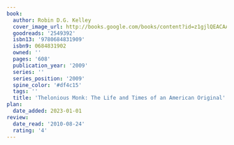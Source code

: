 ```yaml
---
book:
  author: Robin D.G. Kelley
  cover_image_url: http://books.google.com/books/content?id=z1gjlQEACAAJ&printsec=frontcover&img=1&zoom=1&source=gbs_api
  goodreads: '2549392'
  isbn13: '9780684831909'
  isbn9: 0684831902
  owned: ''
  pages: '608'
  publication_year: '2009'
  series: ''
  series_position: '2009'
  spine_color: '#df4c15'
  tags: ''
  title: 'Thelonious Monk: The Life and Times of an American Original'
plan:
  date_added: 2023-01-01
review:
  date_read: '2010-08-24'
  rating: '4'
---
```

